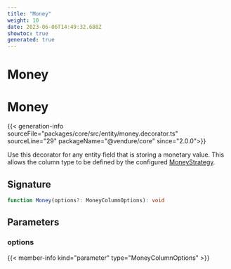 ```yaml
---
title: "Money"
weight: 10
date: 2023-06-06T14:49:32.688Z
showtoc: true
generated: true
---
```

<!-- This file was generated from the Vendure source. Do not modify. Instead, re-run the "docs:build" script -->

# Money
<div class="symbol">


# Money

{{< generation-info sourceFile="packages/core/src/entity/money.decorator.ts" sourceLine="29" packageName="@vendure/core" since="2.0.0">}}

Use this decorator for any entity field that is storing a monetary value.
This allows the column type to be defined by the configured <a href='/typescript-api/money/money-strategy#moneystrategy'>MoneyStrategy</a>.

## Signature

```TypeScript
function Money(options?: MoneyColumnOptions): void
```
## Parameters

### options

{{< member-info kind="parameter" type="MoneyColumnOptions" >}}

</div>
